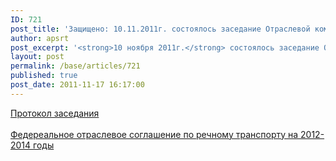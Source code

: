 ```yaml
---
ID: 721
post_title: 'Защищено: 10.11.2011г. состоялось заседание Отраслевой комиссии'
author: apsrt
post_excerpt: '<strong>10 ноября 2011г.</strong> состоялось заседание Отраслевой комиссии по подготовке и заключению Федерального отраслевого  соглашения по речному транспорту, контролю за его выполнением и урегулированию коллективных трудовых споров (конфликтов) в организациях речного транспорта. Протокол заседания и ОТС прилагаются.'
layout: post
permalink: /base/articles/721
published: true
post_date: 2011-11-17 16:17:00
---
```

<a href="http://apsrt.ru/docs/Protokol_2_s_izmeneniyami_APSRT.doc">Протокол заседания</a><br />
<br />
<a href="http://www.apsrt.ru/docs/Soglreka12-14.doc">Федереальное отраслевое соглашение по речному транспорту на 2012-2014 годы</a>